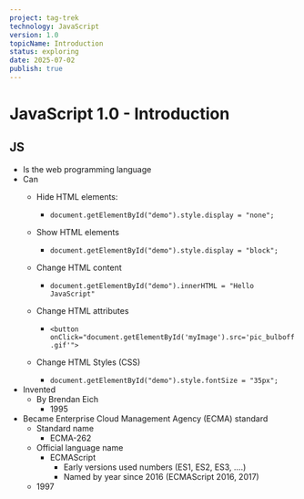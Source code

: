 ```yaml
---
project: tag-trek
technology: JavaScript
version: 1.0
topicName: Introduction
status: exploring
date: 2025-07-02
publish: true
---
```


# JavaScript  1.0 - Introduction

## JS
- Is the web programming language
- Can
    - Hide HTML elements:
        - `document.getElementById("demo").style.display = "none";`
    - Show HTML elements
        - `document.getElementById("demo").style.display = "block";`
    - Change HTML content
        - `document.getElementById("demo").innerHTML = "Hello JavaScript"`
    - Change HTML attributes
        - `<button onClick="document.getElementById('myImage').src='pic_bulboff.gif'">`

    - Change HTML Styles (CSS)
        - `document.getElementById("demo").style.fontSize = "35px";`
- Invented
    -  By Brendan Eich
        -  1995
- Became Enterprise Cloud Management Agency (ECMA) standard
    - Standard name
        - ECMA-262
    - Official language name
        - ECMAScript
            - Early versions used numbers (ES1, ES2, ES3, ....)
            - Named by year since 2016 (ECMAScript 2016, 2017)
     - 1997
